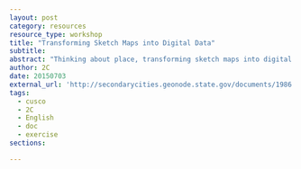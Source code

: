 ```yaml
---
layout: post
category: resources
resource_type: workshop
title: "Transforming Sketch Maps into Digital Data"
subtitle: 
abstract: "Thinking about place, transforming sketch maps into digital data. This exercise has two parts: an activity and a lab-based exercise. "
author: 2C
date: 20150703
external_url: 'http://secondarycities.geonode.state.gov/documents/1986'
tags:
  - cusco
  - 2C
  - English
  - doc
  - exercise
sections:

---
```


